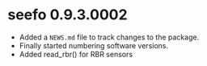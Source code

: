 # seefo 0.9.3.0002

* Added a `NEWS.md` file to track changes to the package.
* Finally started numbering software versions.
* Added read_rbr() for RBR sensors
